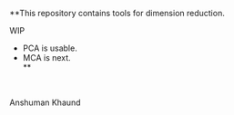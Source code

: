 
**This repository contains tools for dimension reduction. <br>

WIP <br>
- PCA is usable. <br>
- MCA is next. <br>**

<br>

Anshuman Khaund

<br>

